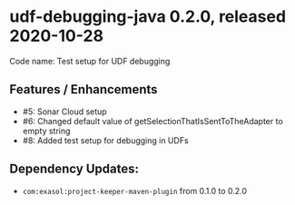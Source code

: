 # udf-debugging-java 0.2.0, released 2020-10-28
 
Code name: Test setup for UDF debugging 

## Features / Enhancements

* #5: Sonar Cloud setup
* #6: Changed default value of getSelectionThatIsSentToTheAdapter to empty string 
* #8: Added test setup for debugging in UDFs

## Dependency Updates:

* `com:exasol:project-keeper-maven-plugin` from 0.1.0 to 0.2.0